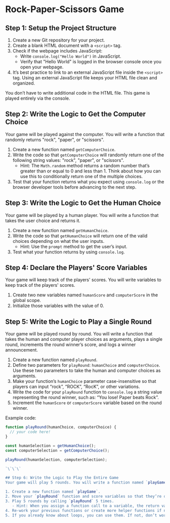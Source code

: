 # Rock-Paper-Scissors Game

## Step 1: Setup the Project Structure
1. Create a new Git repository for your project.
2. Create a blank HTML document with a `<script>` tag.
3. Check if the webpage includes JavaScript:
   - Write `console.log("Hello World")` in JavaScript.
   - Verify that "Hello World" is logged in the browser console once you open your webpage.
4. It’s best practice to link to an external JavaScript file inside the `<script>` tag. Using an external JavaScript file keeps your HTML file clean and organized.

You don’t have to write additional code in the HTML file. This game is played entirely via the console.

## Step 2: Write the Logic to Get the Computer Choice
Your game will be played against the computer. You will write a function that randomly returns "rock", "paper", or "scissors".

1. Create a new function named `getComputerChoice`.
2. Write the code so that `getComputerChoice` will randomly return one of the following string values: "rock", "paper", or "scissors".
   - Hint: The `Math.random` method returns a random number that’s greater than or equal to 0 and less than 1. Think about how you can use this to conditionally return one of the multiple choices.
3. Test that your function returns what you expect using `console.log` or the browser developer tools before advancing to the next step.

## Step 3: Write the Logic to Get the Human Choice
Your game will be played by a human player. You will write a function that takes the user choice and returns it.

1. Create a new function named `getHumanChoice`.
2. Write the code so that `getHumanChoice` will return one of the valid choices depending on what the user inputs.
   - Hint: Use the `prompt` method to get the user’s input.
3. Test what your function returns by using `console.log`.

## Step 4: Declare the Players' Score Variables
Your game will keep track of the players' scores. You will write variables to keep track of the players' scores.

1. Create two new variables named `humanScore` and `computerScore` in the global scope.
2. Initialize those variables with the value of 0.

## Step 5: Write the Logic to Play a Single Round
Your game will be played round by round. You will write a function that takes the human and computer player choices as arguments, plays a single round, increments the round winner’s score, and logs a winner announcement.

1. Create a new function named `playRound`.
2. Define two parameters for `playRound`: `humanChoice` and `computerChoice`. Use these two parameters to take the human and computer choices as arguments.
3. Make your function’s `humanChoice` parameter case-insensitive so that players can input “rock”, “ROCK”, “RocK”, or other variations.
4. Write the code for your `playRound` function to `console.log` a string value representing the round winner, such as: “You lose! Paper beats Rock”.
5. Increment the `humanScore` or `computerScore` variable based on the round winner.

Example code:

```javascript
function playRound(humanChoice, computerChoice) {
  // your code here!
}

const humanSelection = getHumanChoice();
const computerSelection = getComputerChoice();

playRound(humanSelection, computerSelection);

`\`\`\`

## Step 6: Write the Logic to Play the Entire Game
Your game will play 5 rounds. You will write a function named `playGame` that calls `playRound` to play 5 rounds, keeps track of the scores, and declares a winner at the end.

1. Create a new function named `playGame`.
2. Move your `playRound` function and score variables so that they’re declared inside the new `playGame` function.
3. Play 5 rounds by calling `playRound` 5 times.
   - Hint: When you assign a function call to a variable, the return value of that function is assigned to the variable. Accessing the variable afterward will only provide the assigned value; it doesn’t recall the function. You need to recall the choice functions to get new choices for each round.
4. Re-work your previous functions or create more helper functions if necessary. Specifically, you may want to change the return values to something more useful.
5. If you already know about loops, you can use them. If not, don’t worry! Loops will be covered in the next lesson.

